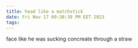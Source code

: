 ```yaml
---
title: head like a matchstick
date: Fri Nov 17 09:38:39 PM EET 2023
tags: 
---
```


face like he was sucking concreate through a straw
